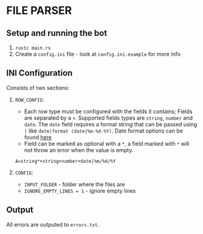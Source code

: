 # FILE PARSER

## Setup and running the bot
 1. `rustc main.rs`
 2. Create a `config.ini` file - look at `config.ini.example` for more info

## INI Configuration
Consists of two sections:
1. `ROW_CONFIG`:
    - Each row type must be configured with the fields it contains; Fields are separated by a `+`. Supported fields types are `string`, `number` and `date`. The `date` field requires a format string that can be passed using `|` like ```date|format (date|%m-%d-%Y)```. Date format options can be found [here](https://docs.rs/chrono/0.3.1/chrono/format/strftime/index.html)
    - Field can be marked as optional with a `*`, a field marked with `*` will not throw an error when the value is empty. 

    ```
    A=string*+string+number+date|%m/%d/%Y
    ```
2. `CONFIG`:
    - `INPUT_FOLDER` - folder where the files are
    - `IGNORE_EMPTY_LINES = 1` - ignore empty lines

## Output
All errors are outputed to `errors.txt`.
